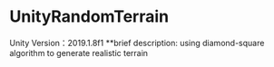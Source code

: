# UnityRandomTerrain
Unity Version：2019.1.8f1
**brief description: using diamond-square algorithm to generate realistic terrain
